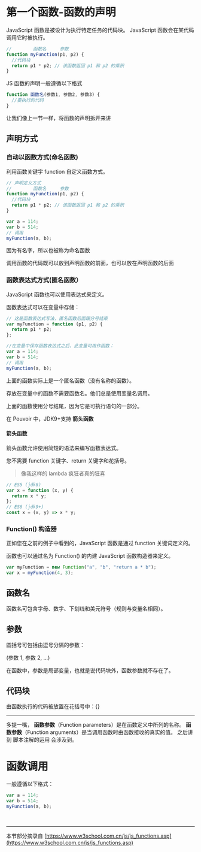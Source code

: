 # 第一个函数-函数的声明

JavaScript 函数是被设计为执行特定任务的代码块。
JavaScript 函数会在某代码调用它时被执行。

```javascript
//        函数名     参数
function myFunction(p1, p2) {
  //代码块
  return p1 * p2; // 该函数返回 p1 和 p2 的乘积
}
```

JS 函数的声明一般遵循以下格式

```javascript
function 函数名(参数1, 参数2, 参数3) {
  //要执行的代码
}
```

让我们像上一节一样，将函数的声明拆开来讲

## 声明方式

### 自动以函数方式(命名函数)

利用函数关键字 function 自定义函数方式。

```javascript
// 声明定义方式
//        函数名     参数
function myFunction(p1, p2) {
  //代码块
  return p1 * p2; // 该函数返回 p1 和 p2 的乘积
}

var a = 114;
var b = 514;
// 调用
myFunction(a, b);
```

因为有名字，所以也被称为命名函数

调用函数的代码既可以放到声明函数的前面，也可以放在声明函数的后面

### 函数表达式方式(匿名函数）

JavaScript 函数也可以使用表达式来定义。

函数表达式可以在变量中存储：

```javascript
// 这是函数表达式写法，匿名函数后面跟分号结束
var myFunction = function (p1, p2) {
  return p1 * p2;
};

//在变量中保存函数表达式之后，此变量可用作函数：
var a = 114;
var b = 514;
// 调用
myFunction(a, b);
```

上面的函数实际上是一个匿名函数（没有名称的函数）。

存放在变量中的函数不需要函数名。他们总是使用变量名调用。

上面的函数使用分号结尾，因为它是可执行语句的一部分。

在 Pouvoir 中，JDK9+支持 **箭头函数**

#### 箭头函数

箭头函数允许使用简短的语法来编写函数表达式。

您不需要 function 关键字、return 关键字和花括号。

> 像我这样的 lambda 疯狂者真的狂喜

```javascript
// ES5 (jdk8)
var x = function (x, y) {
  return x * y;
};
// ES6 (jdk9+)
const x = (x, y) => x * y;
```

### Function() 构造器

正如您在之前的例子中看到的，JavaScript 函数是通过 function 关键词定义的。

函数也可以通过名为 Function() 的内建 JavaScript 函数构造器来定义。

```javascript
var myFunction = new Function("a", "b", "return a * b");
var x = myFunction(4, 3);
```

## 函数名

函数名可包含字母、数字、下划线和美元符号（规则与变量名相同）。

## 参数

圆括号可包括由逗号分隔的参数：

(参数 1, 参数 2, ...)

在函数中，参数是局部变量，也就是说代码块外，函数参数就不存在了。

## 代码块

由函数执行的代码被放置在花括号中：{}

---

多提一嘴，
**函数参数**（Function parameters）是在函数定义中所列的名称。
**函数参数**（Function arguments）是当调用函数时由函数接收的真实的值。
之后讲到 脚本注解的运用 会涉及到。

# 函数调用

一般遵循以下格式：

```javascript
var a = 114;
var b = 514;
myFunction(a, b);
```

<br/>

---

本节部分摘录自 [https://www.w3school.com.cn/js/js_functions.asp](https://www.w3school.com.cn/js/js_functions.asp)
